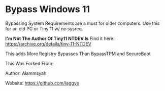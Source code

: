# Bypass Windows 11

Bypassing System Requirements are a must for older computers. Use this for an old PC or Tiny 11 w/ no sysreq.

**I'm Not The Author Of Tiny11 NTDEV Is** Find it here: https://archive.org/details/tiny-11-NTDEV

This adds More Registry Bypasses Than BypassTPM and SecureBoot

This Was Forked From:

Author:	Alammsyah

Website:	https://github.com/laggye
